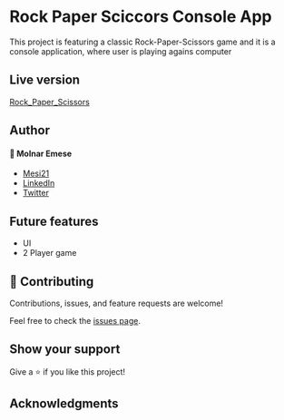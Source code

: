 # Rock Paper Sciccors Console App

This project is featuring a classic Rock-Paper-Scissors game and it is a console application, where user is playing agains computer

## Live version

[Rock_Paper_Scissors](https://mesi21.github.io/Rock_Paper_Scissors/)

## Author

#### :bust_in_silhouette: Molnar Emese

- [Mesi21](https://github.com/Mesi21)
- [LinkedIn](https://www.linkedin.com/in/emesemesimolnar/)
- [Twitter](https://twitter.com/buksimesi21)

## Future features

- UI
- 2 Player game

## 🤝 Contributing

Contributions, issues, and feature requests are welcome!

Feel free to check the [issues page](../../issues/).

## Show your support

Give a ⭐️ if you like this project!

## Acknowledgments

